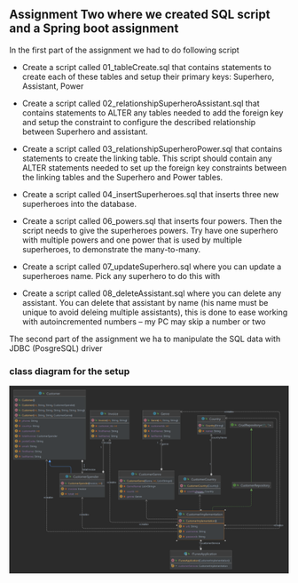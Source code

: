 ## Assignment Two where we created SQL script and a Spring boot assignment 

In the first part of the assignment we had to do following script

*  Create a script called 01_tableCreate.sql that contains statements to create each of these tables and
   setup their primary keys: Superhero, Assistant, Power


*  Create a script called 02_relationshipSuperheroAssistant.sql that contains statements to ALTER any
   tables needed to add the foreign key and setup the constraint to configure the described relationship between
   Superhero and assistant.


* Create a script called 03_relationshipSuperheroPower.sql that contains statements to create the linking
  table. This script should contain any ALTER statements needed to set up the foreign key constraints between the linking
  tables and the Superhero and Power tables.


*  Create a script called 04_insertSuperheroes.sql that inserts three new superheroes into the database.


*  Create a script called 06_powers.sql that inserts four powers. Then the script needs to give the
   superheroes powers. Try have one superhero with multiple powers and one power that is used by multiple superheroes,
   to demonstrate the many-to-many.


* Create a script called 07_updateSuperhero.sql where you can update a superheroes name. Pick any
  superhero to do this with

*  Create a script called 08_deleteAssistant.sql where you can delete any assistant. You can delete that
   assistant by name (his name must be unique to avoid deleing multiple assistants), this is done to ease working with
   autoincremented numbers – my PC may skip a number or two

The second part of the assignment we ha to manipulate the SQL data with JDBC (PosgreSQL) driver

### class diagram for the setup
![img.png](img.png)